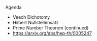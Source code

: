 Agenda

* Veech Dichotomy
* Hilbert Nullstellensatz
* Prime Number Theorem (continued)
* https://arxiv.org/abs/hep-th/0005247
